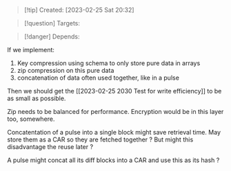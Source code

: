 
>[!tip] Created: [2023-02-25 Sat 20:32]

>[!question] Targets: 

>[!danger] Depends: 

If we implement:
1. Key compression using schema to only store pure data in arrays
2. zip compression on this pure data
3. concatenation of data often used together, like in a pulse

Then we should get the [[2023-02-25 2030 Test for write efficiency]] to be as small as possible.

Zip needs to be balanced for performance.
Encryption would be in this layer too, somewhere.

Concatentation of a pulse into a single block might save retrieval time.
May store them as a CAR so they are fetched together ?
But might this disadvantage the reuse later ?

A pulse might concat all its diff blocks into a CAR and use this as its hash ?